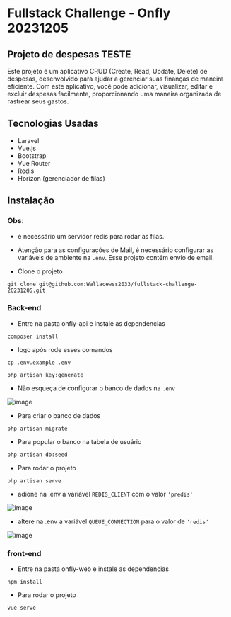 # Fullstack Challenge - Onfly 20231205

## Projeto de despesas TESTE

Este projeto é um aplicativo CRUD (Create, Read, Update, Delete) de despesas, desenvolvido para ajudar a gerenciar suas finanças de maneira eficiente. Com este aplicativo, você pode adicionar, visualizar, editar e excluir despesas facilmente, proporcionando uma maneira organizada de rastrear seus gastos.

## Tecnologias Usadas

- Laravel
- Vue.js
- Bootstrap
- Vue Router
- Redis
- Horizon (gerenciador de filas)


## Instalação 

### Obs: 
- é necessário um servidor redis para rodar as filas.

- Atenção para as configurações de Mail, é necessário configurar as variáveis de ambiente na ```.env```. Esse projeto contém envio de email.

- Clone o projeto
```
git clone git@github.com:Wallacewss2033/fullstack-challenge-20231205.git
```

### Back-end

- Entre na pasta onfly-api e instale as dependencias
```
composer install
```
- logo após rode esses comandos
```
cp .env.example .env
```
```
php artisan key:generate
``` 

- Não esqueça de configurar o banco de dados na ``` .env ```
  
![image](https://github.com/Wallacewss2033/fullstack-challenge-20231205/assets/39920409/ec726dce-7762-4c68-b66c-668698afad41)


- Para criar o banco de dados
```
php artisan migrate
```

- Para popular o banco na tabela de usuário
```
php artisan db:seed
```

- Para rodar o projeto
```
php artisan serve
```
-  adione na .env a variável ``` REDIS_CLIENT ``` com o valor ``` 'predis' ```

![image](https://github.com/Wallacewss2033/fullstack-challenge-20231205/assets/39920409/8cc0f462-cefe-4e06-812b-d89af831a5f8)

-  altere na .env a variável ``` QUEUE_CONNECTION ``` para o valor de ``` 'redis' ```

![image](https://github.com/Wallacewss2033/fullstack-challenge-20231205/assets/39920409/a2398a76-7975-4cf3-b7ca-616854a50b8a)


### front-end

- Entre na pasta onfly-web e instale as dependencias
  
```
npm install
```
- Para rodar o projeto
  
```
vue serve
```


